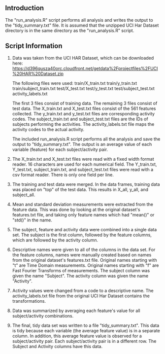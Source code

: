 ## Introduction

The "run_analysis.R" script performs all analysis and writes the output to the "tidy_summary.txt" file.
It is assumed that the unzipped UCI Har Dataset directory is in the same directory as the "run_analysis.R" script.

## Script Information

1. Data was taken from the UCI HAR Dataset, which can be downloaded here:
   https://d396qusza40orc.cloudfront.net/getdata%2Fprojectfiles%2FUCI%20HAR%20Dataset.zip

   The following files were used:
   train/X_train.txt
   train/y_train.txt
   train/subject_train.txt
   test/X_test.txt
   test/y_test.txt
   test/subject_test.txt
   activity_labels.txt

   The first 3 files consist of training data.  The remaining 3 files consist of test data.
   The X_train.txt and X_test.txt files consist of the 561 features collected.
   The y_train.txt and y_test.txt files are corresponding activity codes.
   The subject_train.txt and subject_test.txt files are the IDs of subjects performing the activities.
   The activity_labels.txt file maps the activity codes to the actual activity.

   The included run_analysis.R script performs all the analysis and save the output to "tidy_summary.txt".
   The output is an average value of each variable (feature) for each subject/activity pair.

2. The X_train.txt and X_test.txt files were read with a fixed width format reader.  16 characters are used for each numerical field.
   The Y_train.txt, Y_test.txt, subject_train.txt, and subject_test.txt files were read with a csv format reader.  There is only one field per line.

3. The training and test data were merged.  In the data frames, training data was placed on "top" of the test data.
   This results in X_all, y_all, and subject_all.

4. Mean and standard deviation measurements were extracted from the feature data.  This was done by looking at the original dataset's features.txt file,
   and taking only feature names which had "mean()" or "std()" in the name.

5. The subject, feature and activity data were combined into a single data set.
   The subject is the first column, followed by the feature columns, which are followed by the activity column.

6. Descriptive names were given to all of the columns in the data set.  For the feature columns, names were manually created based on names from the original
   dataset's features.txt file.  Original names starting with "t" are Time Domain measurements.  Original names starting with "f" are Fast Fourier Transforms
   of measurements.  The subject column was given the name "Subject".  The activity column was given the name "Activity".

7. Activity values were changed from a code to a descriptive name.  The activity_labels.txt file from the original UCI Har Dataset contains the transformations.

8. Data was summarized by averaging each feature's value for all subject/activity combinations.

9. The final, tidy data set was written to a file "tidy_summary.txt".  This data is tidy because each variable (the average feature value) is in a separate column.
   In addition, this average feature value is observed for a subject/activity pair.  Each subject/activity pair is in a different row.  The Subject and Activity
   columns have this data.
